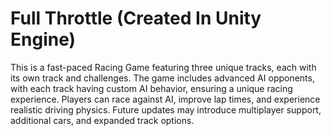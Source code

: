 # Full Throttle (Created In Unity Engine)

This is a fast-paced Racing Game featuring three unique tracks, each with its own track 
and challenges. The game includes advanced AI opponents, with each track having custom AI behavior, 
ensuring a unique racing experience. Players can race against AI, improve lap times, and experience realistic driving physics. 
Future updates may introduce multiplayer support, additional cars, and expanded track options.

